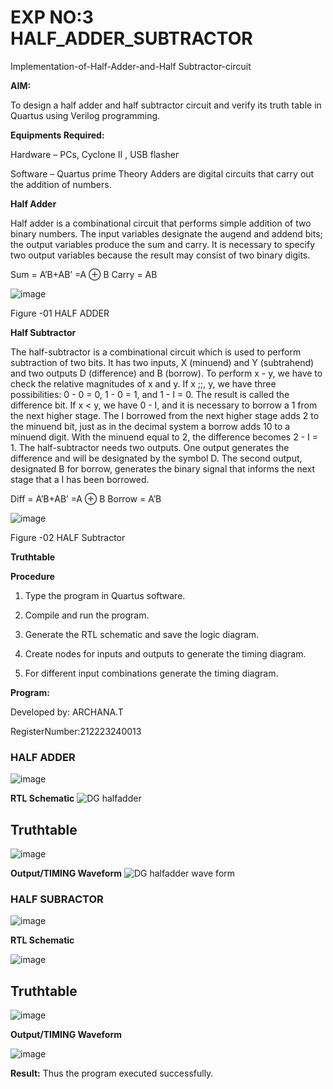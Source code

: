 # EXP NO:3 HALF_ADDER_SUBTRACTOR

Implementation-of-Half-Adder-and-Half Subtractor-circuit

**AIM:**

To design a half adder and half subtractor circuit and verify its truth table in Quartus using Verilog programming.

**Equipments Required:**

Hardware – PCs, Cyclone II , USB flasher 

Software – Quartus prime Theory Adders are digital circuits that carry out the addition of numbers.

**Half Adder**

Half adder is a combinational circuit that performs simple addition of two binary numbers. The input variables designate the augend and addend bits; the output variables produce the sum and carry. It is necessary to specify two output variables because the result may consist of two binary digits.

Sum = A’B+AB’ =A ⊕ B Carry = AB

![image](https://github.com/naavaneetha/HALF_ADDER_SUBTRACTOR/assets/154305477/bd4a0b2c-cdbc-4184-ab08-81578f121e1f)

Figure -01 HALF ADDER

**Half Subtractor**

The half-subtractor is a combinational circuit which is used to perform subtraction of two bits. It has two inputs, X (minuend) and Y (subtrahend) and two outputs D (difference) and B (borrow). To perform x - y, we have to check the relative magnitudes of x and y. If x ;;, y, we have three possibilities: 0 - 0 = 0, 1 - 0 = 1, and 1 - I = 0. The result is called the difference bit. If x < y, we have 0 - I, and it is necessary to borrow a 1 from the next higher stage. The I borrowed from the next higher stage adds 2 to the minuend bit, just as in the decimal system a borrow adds 10 to a minuend digit. With the minuend equal to 2, the difference becomes 2 - I = 1. The half-subtractor needs two outputs. One output generates the difference and will be designated by the symbol D. The second output, designated B for borrow, generates the binary signal that informs the next stage that a I has been borrowed. 

Diff = A’B+AB’ =A ⊕ B
Borrow = A’B

 ![image](https://github.com/naavaneetha/HALF_ADDER_SUBTRACTOR/assets/154305477/d76b099c-513f-4e7c-843a-e2fd028a531a)

Figure -02 HALF Subtractor

**Truthtable**



**Procedure**

1.	Type the program in Quartus software.

2.	Compile and run the program.

3.	Generate the RTL schematic and save the logic diagram.

4.	Create nodes for inputs and outputs to generate the timing diagram.

5.	For different input combinations generate the timing diagram.


**Program:**

Developed by: ARCHANA.T

RegisterNumber:212223240013

### HALF ADDER

![image](https://github.com/ARCHANAT1305/HALF_ADDER_SUBTRACTOR/assets/145975189/d9433c5a-8668-4c0f-a450-4ca387e42f11)


**RTL Schematic**
![DG halfadder](https://github.com/ARCHANAT1305/HALF_ADDER_SUBTRACTOR/assets/145975189/ec4fac1a-3a89-4079-947e-a8b6fa38d175)


## Truthtable

![image](https://github.com/ARCHANAT1305/HALF_ADDER_SUBTRACTOR/assets/145975189/3ab6c0f5-6c39-4be1-9474-6a45e96f431b)


**Output/TIMING Waveform**
![DG halfadder wave form](https://github.com/ARCHANAT1305/HALF_ADDER_SUBTRACTOR/assets/145975189/4ed70452-31ee-40a1-8c6e-a587526f7b2e)


### HALF SUBRACTOR

![image](https://github.com/ARCHANAT1305/HALF_ADDER_SUBTRACTOR/assets/145975189/5f91b441-7a61-4799-bd43-cec9fcba439f)

**RTL Schematic**

![image](https://github.com/ARCHANAT1305/HALF_ADDER_SUBTRACTOR/assets/145975189/da8a754b-0dfb-4e3f-83f4-51f2ce7ac725)

## Truthtable

![image](https://github.com/ARCHANAT1305/HALF_ADDER_SUBTRACTOR/assets/145975189/252d1053-0433-495c-a691-0bceaf056f0e)

**Output/TIMING Waveform**

![image](https://github.com/ARCHANAT1305/HALF_ADDER_SUBTRACTOR/assets/145975189/d5cc46dc-0bc0-457f-9fb7-5d2e28d8eda3)


**Result:**
Thus the program executed successfully.
